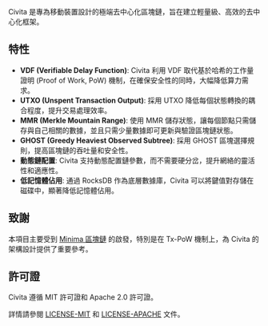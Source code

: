 Civita 是專為移動裝置設計的極端去中心化區塊鏈，旨在建立輕量級、高效的去中心化框架。

## 特性

- **VDF (Verifiable Delay Function)**: Civita 利用 VDF 取代基於哈希的工作量證明 (Proof of Work, PoW) 機制，在確保安全性的同時，大幅降低算力需求。
- **UTXO (Unspent Transaction Output)**: 採用 UTXO 降低每個狀態轉換的耦合程度，提升交易處理效率。
- **MMR (Merkle Mountain Range)**: 使用 MMR 儲存狀態，讓每個節點只需儲存與自己相關的數據，並且只需少量數據即可更新與驗證區塊鏈狀態。
- **GHOST (Greedy Heaviest Observed Subtree)**: 採用 GHOST 區塊選擇規則，提高區塊鏈的吞吐量和安全性。
- **動態鏈配置**: Civita 支持動態配置鏈參數，而不需要硬分岔，提升網絡的靈活性和適應性。
- **低記憶體佔用**: 通過 RocksDB 作為底層數據庫，Civita 可以將鍵值對存儲在磁碟中，顯著降低記憶體佔用。

## 致謝

本項目主要受到 [Minima 區塊鏈](https://minima.global) 的啟發，特別是在 Tx-PoW 機制上，為 Civita 的架構設計提供了重要參考。

## 許可證

Civita 遵循 MIT 許可證和 Apache 2.0 許可證。

詳情請參閱 [LICENSE-MIT](LICENSE-MIT) 和 [LICENSE-APACHE](LICENSE-APACHE) 文件。
